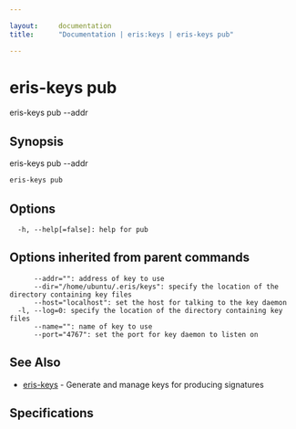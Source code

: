 ```yaml
---

layout:     documentation
title:      "Documentation | eris:keys | eris-keys pub"

---
```


# eris-keys pub

eris-keys pub --addr <addr>

## Synopsis

eris-keys pub --addr <addr>

```bash
eris-keys pub
```

## Options

```
  -h, --help[=false]: help for pub
```

## Options inherited from parent commands

```
      --addr="": address of key to use
      --dir="/home/ubuntu/.eris/keys": specify the location of the directory containing key files
      --host="localhost": set the host for talking to the key daemon
  -l, --log=0: specify the location of the directory containing key files
      --name="": name of key to use
      --port="4767": set the port for key daemon to listen on
```

## See Also

* [eris-keys](https://docs.erisindustries.com/documentation/eris-keys/0.11.0/eris-keys/)	 - Generate and manage keys for producing signatures

## Specifications


